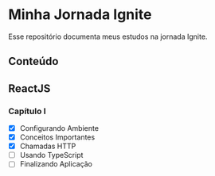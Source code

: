 # Minha Jornada Ignite

Esse repositório documenta meus estudos na jornada Ignite.

## Conteúdo

## ReactJS

### Capítulo I

- [x] Configurando Ambiente
- [x] Conceitos Importantes
- [x] Chamadas HTTP
- [ ] Usando TypeScript
- [ ] Finalizando Aplicação
